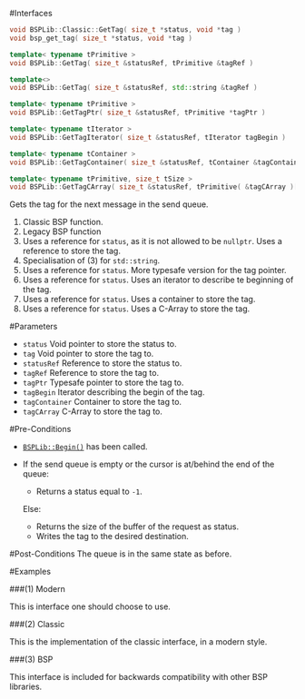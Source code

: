 #Interfaces

```cpp
void BSPLib::Classic::GetTag( size_t *status, void *tag )               // (1) Classic
void bsp_get_tag( size_t *status, void *tag )                           // (2) Legacy

template< typename tPrimitive >
void BSPLib::GetTag( size_t &statusRef, tPrimitive &tagRef )            // (3) Reference

template<>
void BSPLib::GetTag( size_t &statusRef, std::string &tagRef )           // (4) std::string

template< typename tPrimitive >
void BSPLib::GetTagPtr( size_t &statusRef, tPrimitive *tagPtr )              // (5) Pointer

template< typename tIterator >
void BSPLib::GetTagIterator( size_t &statusRef, tIterator tagBegin )         // (6) Iterator

template< typename tContainer >
void BSPLib::GetTagContainer( size_t &statusRef, tContainer &tagContainer )  // (7) Container

template< typename tPrimitive, size_t tSize >
void BSPLib::GetTagCArray( size_t &statusRef, tPrimitive( &tagCArray )[tSize] ) // (8) C-Array
```

Gets the tag for the next message in the send queue.

1. Classic BSP function.
2. Legacy BSP function
3. Uses a reference for `status`, as it is not allowed to be `nullptr`. Uses a reference to store the tag.
4. Specialisation of (3) for `std::string`.
5. Uses a reference for `status`. More typesafe version for the tag pointer.
6. Uses a reference for `status`. Uses an iterator to describe te beginning of the tag.
7. Uses a reference for `status`. Uses a container to store the tag.
8. Uses a reference for `status`. Uses a C-Array to store the tag. 

#Parameters

* `status` Void pointer to store the status to.
* `tag` Void pointer to store the tag to.
* `statusRef` Reference to store the status to.
* `tagRef` Reference to store the tag to.
* `tagPtr` Typesafe pointer to store the tag to.
* `tagBegin` Iterator describing the begin of the tag.
* `tagContainer` Container to store the tag to.
* `tagCArray` C-Array to store the tag to.

#Pre-Conditions
* [`BSPLib::Begin()`](../logic/begin.md) has been called.
* If the send queue is empty or the cursor is at/behind the end of the queue:
    * Returns a status equal to `-1`.
    
    Else:
    
    * Returns the size of the buffer of the request as status.
    * Writes the tag to the desired destination.

#Post-Conditions
The queue is in the same state as before.
     
#Examples

###(1) Modern

This is interface one should choose to use.

###(2) Classic

This is the implementation of the classic interface, in a modern style.

###(3) BSP

This interface is included for backwards compatibility with other BSP libraries.